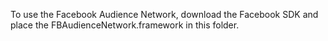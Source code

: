 To use the Facebook Audience Network, download the Facebook SDK and place the FBAudienceNetwork.framework in this folder. 